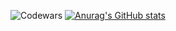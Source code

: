 ![Codewars](https://github.r2v.ch/codewars?user=Dacops)
[![Anurag's GitHub stats](https://github-readme-stats.vercel.app/api?username=Dacops)](https://github.com/anuraghazra/github-readme-stats&theme=radical)
